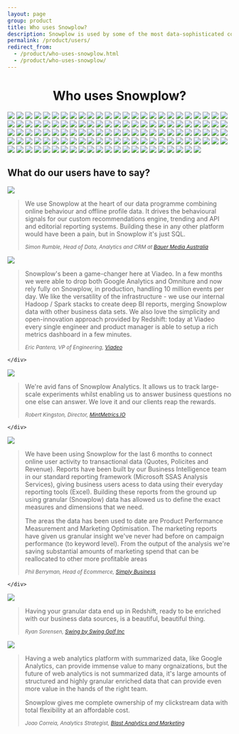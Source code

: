 ```yaml
---
layout: page
group: product
title: Who uses Snowplow?
description: Snowplow is used by some of the most data-sophisticated companies in the world
permalink: /product/users/
redirect_from:
  - /product/who-uses-snowplow.html
  - /product/who-uses-snowplow/
---
```


<h1 style="text-align:center">Who uses Snowplow?</h1>
<div class="row logos">
  <a href="http://www.spaceapegames.com"><img src="//logo.clearbit.com/spaceapegames.com?size=200"></a>
  <a href="http://www.dollarshaveclub.com"><img src="//logo.clearbit.com/dollarshaveclub.com?size=200"></a>
  <a href="http://www.gousto.co.uk"><img src="//logo.clearbit.com/gousto.co.uk?size=200"></a>
  <a href="https://www.streetlife.com"><img src="//logo.clearbit.com/streetlife.com?size=200"></a>
  <a href="http://www.brainfall.com"><img src="//logo.clearbit.com/brainfall.com?size=200"></a>
  <a href="http://www.oyster.com"><img src="//logo.clearbit.com/oyster.com?size=200"></a>
  <a href="https://www.number26.eu"><img src="//logo.clearbit.com/number26.eu?size=200"></a>
  <a href="http://www.viewbix.com"><img src="//logo.clearbit.com/viewbix.com?size=200"></a>
  <a href="https://www.getninjas.com.br"><img src="//logo.clearbit.com/getninjas.com.br?size=200"></a>
  <a href="https://www.eneco.nl"><img src="//logo.clearbit.com/eneco.nl?size=200"></a>
  <a href="http://www.animoto.com"><img src="//logo.clearbit.com/animoto.com?size=200"></a>
  <a href="https://www.staatsloterij.nl"><img src="//logo.clearbit.com/staatsloterij.nl?size=200"></a>
  <a href="http://slickdeals.net"><img src="//logo.clearbit.com/slickdeals.net?size=200"></a>
  <a href="http://www.avari.io"><img src="//logo.clearbit.com/avari.io?size=200"></a>
  <a href="https://www.ditzo.nl"><img src="//logo.clearbit.com/ditzo.nl?size=200"></a>
  <a href="http://www.theiconic.com.au"><img src="//logo.clearbit.com/theiconic.com.au?size=200"></a>
  <a href="http://www.trello.com"><img src="//logo.clearbit.com/trello.com?size=200"></a>
  <a href="http://www.fyber.com"><img src="//logo.clearbit.com/fyber.com?size=200"></a>
  <a href="http://graduateland.com"><img src="//logo.clearbit.com/graduateland.com?size=200"></a>
  <!--<a href="http://www.answermedia.com"><img src="//logo.clearbit.com/answermedia.com?size=200"></a>-->
  <a href="http://www.opower.com"><img src="//logo.clearbit.com/opower.com?size=200"></a>
  <a href="http://www.debijenkorf.nl"><img src="//logo.clearbit.com/debijenkorf.nl?size=200"></a>
  <a href="https://www.finerylondon.com"><img src="//logo.clearbit.com/finerylondon.com?size=200"></a>
  <a href="https://www.auxmoney.com"><img src="//logo.clearbit.com/auxmoney.com?size=200"></a>
  <a href="http://www.goeuro.com"><img src="//logo.clearbit.com/goeuro.com?size=200"></a>
  <a href="http://www.custommade.com"><img src="//logo.clearbit.com/custommade.com?size=200"></a>
  <a href="http://www.canary.is"><img src="//logo.clearbit.com/canary.is?size=200"></a>
  <a href="http://www.methodmill.com"><img src="//logo.clearbit.com/methodmill.com?size=200"></a>
  <a href="https://www.headspace.com"><img src="//logo.clearbit.com/headspace.com?size=200"></a>
  <a href="http://www.peak.net"><img src="//logo.clearbit.com/peak.net?size=200"></a>
  <a href="http://www.managedbyq.com"><img src="//logo.clearbit.com/managedbyq.com?size=200"></a>
  <a href="http://www.carsguide.com.au"><img src="//logo.clearbit.com/carsguide.com.au?size=200"></a>
  <a href="http://www.99designs.com"><img src="//logo.clearbit.com/99designs.com?size=200"></a>
  <a href="http://www.sapient.com"><img src="//logo.clearbit.com/sapient.com?size=200"></a>
  <!--<a href="http://www.finance.cz"><img src="//logo.clearbit.com/finance.cz?size=200"></a>-->
  <a href="http://www.ignitionone.com"><img src="//logo.clearbit.com/ignitionone.com?size=200"></a>
  <a href="http://www.hipcricket.com"><img src="//logo.clearbit.com/hipcricket.com?size=200"></a>
  <a href="http://www.backstage.com"><img src="//logo.clearbit.com/backstage.com?size=200"></a>
  <a href="http://www.gforces.co.uk"><img src="//logo.clearbit.com/gforces.co.uk?size=200"></a>
  <a href="http://www.tut.by"><img src="//logo.clearbit.com/tut.by?size=200"></a>
  <!--<a href="http://www.webprofiters.ru"><img src="//logo.clearbit.com/webprofiters.ru?size=200"></a>-->
  <a href="https://www.picnic.nl"><img src="//logo.clearbit.com/picnic.nl?size=200"></a>
  <a href="https://www.crew.co"><img src="//logo.clearbit.com/crew.co?size=200"></a>
  <a href="http://www.urbandictionary.com"><img src="//logo.clearbit.com/urbandictionary.com?size=200"></a>
  <a href="http://www.secretsaucepartners.com"><img src="//logo.clearbit.com/secretsaucepartners.com?size=200"></a>
  <a href="https://soulmates.theguardian.com"><img src="//logo.clearbit.com/theguardian.com?size=200"></a>
  <a href="http://www.brand-up.com"><img src="//logo.clearbit.com/brand-up.com?size=200"></a>
  <!--<a href="http://www.popsugar.com"><img src="//logo.clearbit.com/popsugar.com?size=200"></a>-->
  <a href="http://www.mathereconomics.com"><img src="//logo.clearbit.com/mathereconomics.com?size=200"></a>
  <a href="http://www.abc.net.au"><img src="//logo.clearbit.com/abc.net.au?size=200"></a>
  <a href="http://www.smugmug.com"><img src="//logo.clearbit.com/smugmug.com?size=200"></a>
  <a href="http://www.softsurroundings.com"><img src="//logo.clearbit.com/softsurroundings.com?size=200"></a>
  <a href="http://www.yotpo.com"><img src="//logo.clearbit.com/yotpo.com?size=200"></a>
  <a href="http://www.geostar.pt"><img src="//logo.clearbit.com/geostar.pt?size=200"></a>
  <a href="http://www.abcam.com"><img src="//logo.clearbit.com/abcam.com?size=200"></a>
  <a href="http://www.howaboutwe.com"><img src="//logo.clearbit.com/howaboutwe.com?size=200"></a>
  <a href="http://www.bauer-media.com.au"><img src="//logo.clearbit.com/bauer-media.com.au?size=200"></a>
  <a href="https://www.bigcommerce.com"><img src="//logo.clearbit.com/bigcommerce.com?size=200"></a>
  <a href="http://www.blastam.com"><img src="//logo.clearbit.com/blastam.com?size=200"></a>
  <a href="http://www.burberry.com"><img src="//logo.clearbit.com/burberry.com?size=200"></a>
  <a href="https://www.cahootsy.com"><img src="//logo.clearbit.com/cahootsy.com?size=200"></a>
  <a href="http://www.bibliocommons.com"><img src="//logo.clearbit.com/bibliocommons.com?size=200"></a>
  <a href="http://www.jetsetter.com"><img src="//logo.clearbit.com/jetsetter.com?size=200"></a>
  <a href="http://www.docsperfect.com"><img src="//logo.clearbit.com/docsperfect.com?size=200"></a>
  <!--<a href="http://www.fabricww.com"><img src="//logo.clearbit.com/fabricww.com?size=200"></a>-->
  <a href="http://www.mediamobz.com"><img src="//logo.clearbit.com/mediamobz.com?size=200"></a>
  <a href="http://www.metail.com"><img src="//logo.clearbit.com/metail.com?size=200"></a>
  <a href="http://www.mintmetrics.io"><img src="//logo.clearbit.com/mintmetrics.io?size=200"></a>
  <a href="http://www.qwaya.com"><img src="//logo.clearbit.com/qwaya.com?size=200"></a>
  <!--<a href="http://www.getradico.com"><img src="//logo.clearbit.com/getradico.com?size=200"></a>-->
  <a href="https://www.sigfig.com"><img src="//logo.clearbit.com/sigfig.com?size=200"></a>
  <a href="http://www.simplybusiness.com"><img src="//logo.clearbit.com/simplybusiness.com?size=200"></a>
  <a href="http://www.sparwelt.de"><img src="//logo.clearbit.com/sparwelt.de?size=200"></a>
  <a href="http://www.springlane.de"><img src="//logo.clearbit.com/springlane.de?size=200"></a>
  <a href="http://www.studentbeans.com"><img src="//logo.clearbit.com/studentbeans.com?size=200"></a>
  <a href="https://www.swingbyswing.com"><img src="//logo.clearbit.com/swingbyswing.com?size=200"></a>
  <a href="https://www.therealreal.com"><img src="//logo.clearbit.com/therealreal.com?size=200"></a>
  <a href="http://www.thredup.com"><img src="//logo.clearbit.com/thredup.com?size=200"></a>
  <a href="http://www.viadeo.com"><img src="//logo.clearbit.com/viadeo.com?size=200"></a>
  <a href="http://www.feex.com"><img src="//logo.clearbit.com/feex.com?size=200"></a>
  <!--<a href="http://www.digdeepdigital.com.au"><img src="//logo.clearbit.com/digdeepdigital.com.au?size=200"></a>-->
  <a href="https://www.graze.com"><img src="//logo.clearbit.com/graze.com?size=200"></a>
  <a href="http://www.lingualeo.com"><img src="//logo.clearbit.com/lingualeo.com?size=200"></a>
  <a href="http://www.conversionlogic.com"><img src="//logo.clearbit.com/conversionlogic.com?size=200"></a>
  <a href="http://www.sodastream.com"><img src="//logo.clearbit.com/sodastream.fr?size=200"></a>
  <a href="http://www.outfittery.de"><img src="//logo.clearbit.com/outfittery.de?size=200"></a>
  <a href="https://www.dubicars.com"><img src="//logo.clearbit.com/dubicars.com?size=200"></a>
  <a href="https://www.yourmemoir.com"><img src="//logo.clearbit.com/yourmemoir.com?size=200"></a>
  <a href="https://www.liveoutthere.com"><img src="//logo.clearbit.com/liveoutthere.com?size=200"></a>
  <a href="http://www.yieldify.com"><img src="//logo.clearbit.com/yieldify.com?size=200"></a>
  <a href="https://www.justwatch.com"><img src="//logo.clearbit.com/justwatch.com?size=200"></a>
  <a href="http://www.stylight.com"><img src="//logo.clearbit.com/stylight.com?size=200"></a>
  <a href="https://www.sdu.nl"><img src="//logo.clearbit.com/sdu.nl?size=200"></a>
  <a href="https://www.liveintent.com"><img src="//logo.clearbit.com/liveintent.com?size=200"></a>
  <a href="http://www.americanbible.org"><img src="//logo.clearbit.com/americanbible.org?size=200"></a>
  <a href="http://www.judson.biz"><img src="//logo.clearbit.com/judson.biz?size=200"></a>
  <a href="https://www.treatwell.com"><img src="//logo.clearbit.com/treatwell.com?size=200"></a>
  <a href="http://www.vitafy.de"><img src="//logo.clearbit.com/vitafy.de?size=200"></a>
  <a href="http://www.dotandbo.com"><img src="//logo.clearbit.com/dotandbo.com?size=200"></a>
  <a href="https://www.bankfacil.com.br"><img src="//logo.clearbit.com/bankfacil.com.br?size=200"></a>
  <a href="http://www.itg.com"><img src="//logo.clearbit.com/itg.com?size=200"></a>
  <a href="http://www.adiq.io"><img src="//logo.clearbit.com/adiq.io?size=200"></a>
  <a href="http://www.truedash.com"><img src="//logo.clearbit.com/truedash.com?size=200"></a>
  <a href="http://www.keywee.co"><img src="//logo.clearbit.com/keywee.co?size=200"></a>
  <a href="https://www.endource.com/"><img src="//logo.clearbit.com/endource.com?size=200"></a>
  <a href="https://www.myphotobook.de/"><img src="//logo.clearbit.com/myphotobook.de?size=200"></a>
  <a href="https://www.aceable.com/"><img src="//logo.clearbit.com/aceable.com?size=200"></a>
  <a href="http://www.shaadi.com/"><img src="//logo.clearbit.com/shaadi.com?size=200"></a>
  <a href="https://www.datadoghq.com/"><img src="//logo.clearbit.com/datadoghq.com?size=200"></a>
  <a href="https://www.raisin.com/"><img src="//logo.clearbit.com/raisin.com?size=200"></a>
  <a href="http://theculturetrip.com/"><img src="//logo.clearbit.com/theculturetrip.com?size=200"></a>
  <a href="https://www.memrise.com/"><img src="//logo.clearbit.com/memrise.com?size=200"></a>
  <a href="https://www.brigade.com/"><img src="//logo.clearbit.com/brigade.com?size=200"></a>
  <a href="https://www.iscs.com/"><img src="//logo.clearbit.com/iscs.com?size=200"></a>
  <a href="https://www.newscorpaustralia.com/"><img src="//logo.clearbit.com/newscorpaustralia.com?size=200"></a>
  <a href="https://rootsrated.com/"><img src="//logo.clearbit.com/rootsrated.com?size=200"></a>
  <a href="https://eero.com/"><img src="//logo.clearbit.com/eero.com?size=200"></a>
  <a href="https://www.dubizzle.com/"><img src="//logo.clearbit.com/dubizzle.com?size=200"></a>
  <a href="http://www.answermedia.com/"><img src="//logo.clearbit.com/answermedia.com?size=200"></a>
  <a href="https://www.datadoghq.com/"><img src="//logo.clearbit.com/datadoghq.com?size=200"></a>
  <a href="http://oneflare.com.au/"><img src="//logo.clearbit.com/oneflare.com.au?size=200"></a>
  <a href="http://www.designcrowd.com/"><img src="//logo.clearbit.com/designcrowd.com?size=200"></a>
  <a href="http://www.mamamia.com.au/"><img src="//logo.clearbit.com/mamamia.com.au?size=200"></a>
  <a href="https://perengo.com/"><img src="//logo.clearbit.com/perengo.com?size=200"></a>
  <a href="http://www.dice.com/"><img src="//logo.clearbit.com/dice.com?size=200"></a>
  <a href="http://www.efinancialcareers.com/"><img src="//logo.clearbit.com/efinancialcareers.com?size=200"></a>
  <a href="http://shop.nordstrom.com/"><img src="//logo.clearbit.com/nordstrom.com?size=200"></a>
  <a href="http://4degre.es/"><img src="//logo.clearbit.com/4degre.es?size=200"></a>
  <a href="https://www.busuu.com"><img src="//logo.clearbit.com/busuu.com?size=200"></a>
</div>

<div class="row">
	<h2>What do our users have to say?</h2>
</div>
<div class="row">
	<div class="col-xs-3 logos2x">
		<p><a href="http://www.bauer-media.com.au"><img src="//logo.clearbit.com/bauer-media.com.au?size=400"></a></p>
	</div>
	<div class="col-xs-9">
		<blockquote>
			<p>We use Snowplow at the heart of our data programme combining online behaviour and offline profile data. It drives the behavioural signals for our custom recommendations engine, trending and API and editorial reporting systems. Building these in any other platform would have been a pain, but in Snowplow it's just SQL.</p>
			<p><small><cite>Simon Rumble, Head of Data, Analytics and CRM at <a href="http://www.bauer-media.com.au/">Bauer Media Australia</a></cite></small></p>
		</blockquote>
	</div>
</div>

<div class="row">
	<div class="col-xs-3 logos2x">
		<p><a href="http://www.viadeo.com"><img src="//logo.clearbit.com/viadeo.com?size=400"></a></p>
	</div>
	<div class="col-xs-9">
		<blockquote>
			<p>Snowplow's been a game-changer here at Viadeo. In a few months we were able to drop both Google Analytics and Omniture and now rely fully on Snowplow, in production, handling 10 million events per day. We like the versatility of the infrastructure - we use our internal Hadoop / Spark stacks to create deep BI reports, merging Snowplow data with other business data sets. We also love the simplicity and open-innovation approach provided by Redshift: today at Viadeo every single engineer and product manager is able to setup a rich metrics dashboard in a few minutes.</p>
			<p><small><cite>Eric Pantera, VP of Engineering, <a href="http://gb.viadeo.com/en/">Viadeo</a></cite></small></p>
		</blockquote>

	</div>
</div>

<div class="row">
	<div class="col-xs-3 logos2x">
		<p><a href="http://www.mintmetrics.io"><img src="//logo.clearbit.com/mintmetrics.io?size=400"></a></p>
	</div>
	<div class="col-xs-9">
		<blockquote>
			<p>We're avid fans of Snowplow Analytics. It allows us to track large-scale experiments whilst enabling us to answer business questions no one else can answer. We love it and our clients reap the rewards.</p>
			<p><small><cite>Robert Kingston, Director, <a href="http://mintmetrics.io/">MintMetrics.IO</a></cite></small></p>
		</blockquote>

	</div>
</div>

<div class="row">
	<div class="col-xs-3 logos2x">
		<p><a href="http://www.simplybusiness.co.uk"><img src="//logo.clearbit.com/simplybusiness.co.uk?size=400"></a></p>
	</div>
	<div class="col-xs-9">
		<blockquote>
			<p>We have been using Snowplow for the last 6 months to connect online user activity to transactional data (Quotes, Policites and Revenue). Reports have been built by our Business Intelligence team in our standard reporting framework (Microsoft SSAS Analysis Services), giving business users acess to data using their everyday reporting tools (Excel). Building these reports from the ground up using granular (Snowplow) data has allowed us to define the exact measures and dimensions that we need.</p>
			<p>The areas the data has been used to date are Product Performance Measurement and Marketing Optimisation. The marketing reports have given us granular insight we've never had before on campaign performance (to keyword level). From the output of the analysis we're saving substantial amounts of marketing spend that can be reallocated to other more profitable areas</p>
			<p><small><cite>Phil Berryman, Head of Ecommerce, <a href="http://www.simplybusiness.co.uk/">Simply Business</a></cite></small></p>
		</blockquote>

	</div>
</div>

<div class="row">
	<div class="col-xs-3 logos2x">
		<p><a href="https://www.swingbyswing.com"><img src="//logo.clearbit.com/swingbyswing.com?size=400"></a></p>
	</div>
	<div class="col-xs-9">
		<blockquote>
			<p>Having your granular data end up in Redshift, ready to be enriched with our business data sources, is a beautiful, beautiful thing.</p>
			<p><small><cite>Ryan Sorensen, <a href="http://www.swingbyswing.com/">Swing by Swing Golf Inc</a></cite></small></p>
		</blockquote>
	</div>
</div>

<div class="row">
	<div class="col-xs-3 logos2x">
		<p><a href="http://www.blastam.com"><img src="//logo.clearbit.com/blastam.com?size=400"></a></p>
	</div>
	<div class="col-xs-9">
		<blockquote>
			<p>Having a web analytics platform with summarized data, like Google Analytics, can provide immense value to many orgnaizations, but the future of web analytics is not summarized data, it's large amounts of structured and highly granular enriched data that can provide even more value in the hands of the right team.</p>
			<p>Snowplow gives me complete ownership of my clickstream data with total flexibility at an affordable cost.</p>
			<p><small><cite>Joao Correia, Analytics Strategist, <a href="http://www.blastam.com/">Blast Analytics and Marketing</a></cite></small></p>
		</blockquote>
	</div>
</div>
